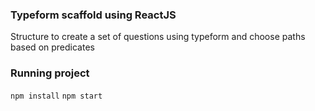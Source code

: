 ### Typeform scaffold using ReactJS

Structure to create a set of questions using typeform and choose paths based on predicates

### Running project
```npm install```
```npm start```
